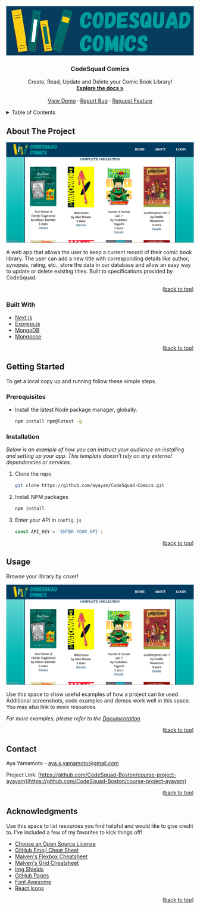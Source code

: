 <div id="top"></div>

<!-- PROJECT LOGO -->
<img src="/public/images/CodeSquad-Comics-logo.png" alt="CodeSquad Comics logo">
<br />
<div align="center">

  <h3 align="center">CodeSquad Comics</h3>

  <p align="center">
    Create, Read, Update and Delete your Comic Book Library!
    <br />
    <a href="https://github.com/othneildrew/Best-README-Template"><strong>Explore the docs »</strong></a>
    <br />
    <br />
    <a href="https://github.com/othneildrew/Best-README-Template">View Demo</a>
    ·
    <a href="https://github.com/ayayam/CodeSquad-Comics.git">Report Bug</a>
    ·
    <a href="https://github.com/ayayam/CodeSquad-Comics.git">Request Feature</a>
  </p>
</div>



<!-- TABLE OF CONTENTS -->
<details>
  <summary>Table of Contents</summary>
  <ol>
    <li>
      <a href="#about-the-project">About The Project</a>
      <ul>
        <li><a href="#built-with">Built With</a></li>
      </ul>
    </li>
    <li>
      <a href="#getting-started">Getting Started</a>
      <ul>
        <li><a href="#prerequisites">Prerequisites</a></li>
        <li><a href="#installation">Installation</a></li>
      </ul>
    </li>
    <li><a href="#usage">Usage</a></li>
    <li><a href="#contact">Contact</a></li>
    <li><a href="#acknowledgments">Acknowledgments</a></li>
  </ol>
</details>



<!-- ABOUT THE PROJECT -->
## About The Project

[![Demo Screenshot 2](/public/images/Demo_Screenshot2.png)](https://github.com/ayayam/CodeSquad-Comics.git)

A web app that allows the user to keep a current record of their comic book library. The user can add a new title with corresponding details like author, synopsis, rating, etc., store the data in our database and allow an easy way to update or delete existing titles. Built to specifications provided by CodeSquad.


<p align="right">(<a href="#top">back to top</a>)</p>



### Built With

* [Next.js](https://nextjs.org/)
* [Express.js](https://expressjs.com/)
* [MongoDB](https://www.mongodb.com/)
* [Mongoose](https://mongoosejs.com/)

<p align="right">(<a href="#top">back to top</a>)</p>



<!-- GETTING STARTED -->
## Getting Started

To get a local copy up and running follow these simple steps.

### Prerequisites

* Install the latest Node package manager, globally.
  ```sh
  npm install npm@latest -g
  ```

### Installation

_Below is an example of how you can instruct your audience on installing and setting up your app. This template doesn't rely on any external dependencies or services._

1. Clone the repo
   ```sh
   git clone https://github.com/ayayam/CodeSquad-Comics.git
   ```
2. Install NPM packages
   ```sh
   npm install
   ```
4. Enter your API in `config.js`
   ```js
   const API_KEY = 'ENTER YOUR API';
   ```

<p align="right">(<a href="#top">back to top</a>)</p>



<!-- USAGE EXAMPLES -->
## Usage

Browse your library by cover!

[![Demo Screenshot 2](/public/images/Demo_Screenshot2.png)](https://github.com/ayayam/CodeSquad-Comics.git)



Use this space to show useful examples of how a project can be used. Additional screenshots, code examples and demos work well in this space. You may also link to more resources.

_For more examples, please refer to the [Documentation](https://example.com)_

<p align="right">(<a href="#top">back to top</a>)</p>



<!-- CONTACT -->
## Contact

Aya Yamamoto - aya.s.yamamoto@gmail.com

Project Link: [https://github.com/CodeSquad-Boston/course-project-ayayam](https://github.com/CodeSquad-Boston/course-project-ayayam)

<p align="right">(<a href="#top">back to top</a>)</p>



<!-- ACKNOWLEDGMENTS -->
## Acknowledgments

Use this space to list resources you find helpful and would like to give credit to. I've included a few of my favorites to kick things off!

* [Choose an Open Source License](https://choosealicense.com)
* [GitHub Emoji Cheat Sheet](https://www.webpagefx.com/tools/emoji-cheat-sheet)
* [Malven's Flexbox Cheatsheet](https://flexbox.malven.co/)
* [Malven's Grid Cheatsheet](https://grid.malven.co/)
* [Img Shields](https://shields.io)
* [GitHub Pages](https://pages.github.com)
* [Font Awesome](https://fontawesome.com)
* [React Icons](https://react-icons.github.io/react-icons/search)

<p align="right">(<a href="#top">back to top</a>)</p>